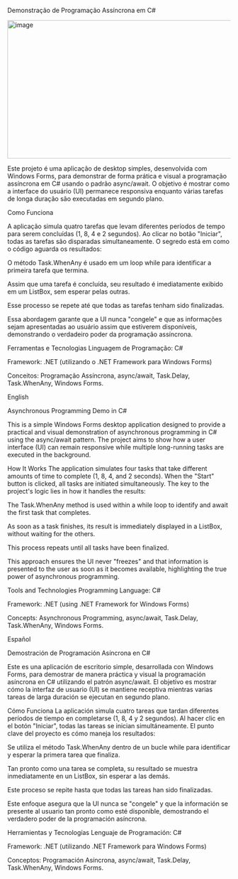 Demonstração de Programação Assíncrona em C#

<img width="789" height="311" alt="image" src="https://github.com/user-attachments/assets/7e141958-a02a-4a42-9c63-75cccf688000" />


Este projeto é uma aplicação de desktop simples, desenvolvida com Windows Forms, para demonstrar de forma prática e visual a programação assíncrona em C# usando o padrão async/await. O objetivo é mostrar como a interface do usuário (UI) permanece responsiva enquanto várias tarefas de longa duração são executadas em segundo plano.


Como Funciona

A aplicação simula quatro tarefas que levam diferentes períodos de tempo para serem concluídas (1, 8, 4 e 2 segundos). Ao clicar no botão "Iniciar", todas as tarefas são disparadas simultaneamente. O segredo está em como o código aguarda os resultados:

O método Task.WhenAny é usado em um loop while para identificar a primeira tarefa que termina.

Assim que uma tarefa é concluída, seu resultado é imediatamente exibido em um ListBox, sem esperar pelas outras.

Esse processo se repete até que todas as tarefas tenham sido finalizadas.

Essa abordagem garante que a UI nunca "congele" e que as informações sejam apresentadas ao usuário assim que estiverem disponíveis, demonstrando o verdadeiro poder da programação assíncrona.

Ferramentas e Tecnologias
Linguagem de Programação: C#

Framework: .NET (utilizando o .NET Framework para Windows Forms)

Conceitos: Programação Assíncrona, async/await, Task.Delay, Task.WhenAny, Windows Forms.


English

Asynchronous Programming Demo in C#

This is a simple Windows Forms desktop application designed to provide a practical and visual demonstration of asynchronous programming in C# using the async/await pattern. The project aims to show how a user interface (UI) can remain responsive while multiple long-running tasks are executed in the background.

How It Works
The application simulates four tasks that take different amounts of time to complete (1, 8, 4, and 2 seconds). When the "Start" button is clicked, all tasks are initiated simultaneously. The key to the project's logic lies in how it handles the results:

The Task.WhenAny method is used within a while loop to identify and await the first task that completes.

As soon as a task finishes, its result is immediately displayed in a ListBox, without waiting for the others.

This process repeats until all tasks have been finalized.

This approach ensures the UI never "freezes" and that information is presented to the user as soon as it becomes available, highlighting the true power of asynchronous programming.

Tools and Technologies
Programming Language: C#

Framework: .NET (using .NET Framework for Windows Forms)

Concepts: Asynchronous Programming, async/await, Task.Delay, Task.WhenAny, Windows Forms.


Español

Demostración de Programación Asíncrona en C#

Este es una aplicación de escritorio simple, desarrollada con Windows Forms, para demostrar de manera práctica y visual la programación asíncrona en C# utilizando el patrón async/await. El objetivo es mostrar cómo la interfaz de usuario (UI) se mantiene receptiva mientras varias tareas de larga duración se ejecutan en segundo plano.

Cómo Funciona
La aplicación simula cuatro tareas que tardan diferentes períodos de tiempo en completarse (1, 8, 4 y 2 segundos). Al hacer clic en el botón "Iniciar", todas las tareas se inician simultáneamente. El punto clave del proyecto es cómo maneja los resultados:

Se utiliza el método Task.WhenAny dentro de un bucle while para identificar y esperar la primera tarea que finaliza.

Tan pronto como una tarea se completa, su resultado se muestra inmediatamente en un ListBox, sin esperar a las demás.

Este proceso se repite hasta que todas las tareas han sido finalizadas.

Este enfoque asegura que la UI nunca se "congele" y que la información se presente al usuario tan pronto como esté disponible, demostrando el verdadero poder de la programación asíncrona.

Herramientas y Tecnologías
Lenguaje de Programación: C#

Framework: .NET (utilizando .NET Framework para Windows Forms)

Conceptos: Programación Asíncrona, async/await, Task.Delay, Task.WhenAny, Windows Forms.
